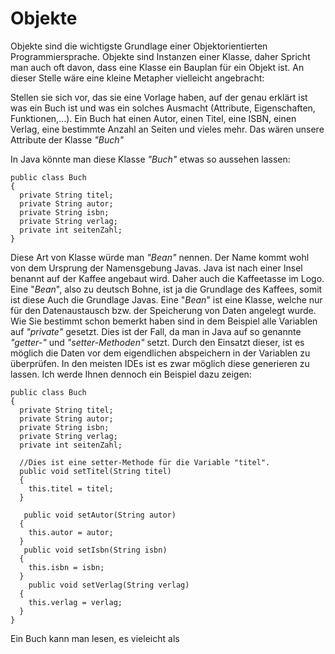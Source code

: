 # Objekte

Objekte sind die wichtigste Grundlage einer Objektorientierten Programmiersprache. Objekte sind Instanzen einer Klasse, daher Spricht man auch oft davon, dass eine Klasse ein Bauplan für ein Objekt ist. An dieser Stelle wäre eine kleine Metapher vielleicht angebracht:

Stellen sie sich vor, das sie eine Vorlage haben, auf der genau erklärt ist was ein Buch ist und was ein solches Ausmacht (Attribute, Eigenschaften, Funktionen,...). 
Ein Buch hat einen Autor, einen Titel, eine ISBN, einen Verlag, eine bestimmte Anzahl an Seiten und vieles mehr. Das wären unsere Attribute der Klasse *"Buch"*

In Java könnte man diese Klasse *"Buch"* etwas so aussehen lassen:

```
public class Buch
{
  private String titel;
  private String autor;
  private String isbn;
  private String verlag;
  private int seitenZahl;
}
```

Diese Art von Klasse würde man *"Bean"* nennen. Der Name kommt wohl von dem Ursprung der Namensgebung Javas. Java ist nach einer Insel benannt auf der Kaffee angebaut wird. Daher auch die Kaffeetasse im Logo. Eine "*Bean*", also zu deutsch Bohne, ist ja die Grundlage des Kaffees, somit ist diese Auch die Grundlage Javas. Eine "*Bean*" ist eine Klasse, welche nur für den Datenaustausch bzw. der Speicherung von Daten angelegt wurde. 
Wie Sie bestimmt schon bemerkt haben sind in dem Beispiel alle Variablen auf *"private"* gesetzt. Dies ist der Fall, da man in Java auf so genannte *"getter-"* und *"setter-Methoden"* setzt. Durch den Einsatzt dieser, ist es möglich die Daten vor dem eigendlichen abspeichern in der Variablen zu überprüfen. In den meisten IDEs ist es zwar möglich diese generieren zu lassen. Ich werde Ihnen dennoch ein Beispiel dazu zeigen:

```
public class Buch
{
  private String titel;
  private String autor;
  private String isbn;
  private String verlag;
  private int seitenZahl;
  
  //Dies ist eine setter-Methode für die Variable "titel".
  public void setTitel(String titel)
  {
    this.titel = titel;
  }
  
   public void setAutor(String autor)
  {
    this.autor = autor;
  }
   public void setIsbn(String isbn)
  {
    this.isbn = isbn;
  }
    public void setVerlag(String verlag)
  {
    this.verlag = verlag;
  }
}

```

Ein Buch kann man lesen, es vieleicht als 

